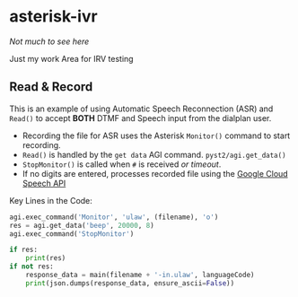 # asterisk-ivr

_Not much to see here_

Just my work Area for IRV testing

## Read & Record

This is an example of using Automatic Speech Reconnection (ASR) and `Read()` to accept **BOTH** DTMF and Speech input from the dialplan user.  
- Recording the file for ASR uses the Asterisk `Monitor()` command to start recording.
- `Read()` is handled by the `get data` AGI command.  `pyst2/agi.get_data()`
- `StopMonitor()` is called when `#` is received _or timeout_.
- If no digits are entered, processes recorded file using the [Google Cloud Speech API](https://cloud.google.com/speech/)

Key Lines in the Code:
```python
agi.exec_command('Monitor', 'ulaw', (filename), 'o')
res = agi.get_data('beep', 20000, 8)
agi.exec_command('StopMonitor')

if res:
    print(res)
if not res:
    response_data = main(filename + '-in.ulaw', languageCode)
    print(json.dumps(response_data, ensure_ascii=False))
```